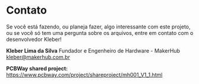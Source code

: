# Contato

Se você está fazendo, ou planeja fazer, algo interessante com este projeto, ou se você só tem uma pergunta sobre os arquivos, entre em contato com o desenvolvedor Kleber!

**Kleber Lima da Silva**
Fundador e Engenheiro de Hardware - MakerHub
kleber@makerhub.com.br

**PCBWay shared project:** https://www.pcbway.com/project/shareproject/mh001_V1_1.html
